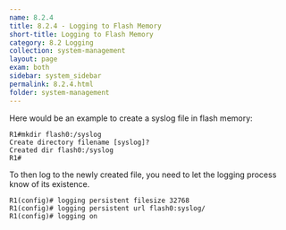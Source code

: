 ```yaml
---
name: 8.2.4
title: 8.2.4 - Logging to Flash Memory
short-title: Logging to Flash Memory
category: 8.2 Logging
collection: system-management
layout: page
exam: both
sidebar: system_sidebar
permalink: 8.2.4.html
folder: system-management
---
```

Here would be an example to create a syslog file in flash memory:
```
R1#mkdir flash0:/syslog
Create directory filename [syslog]?
Created dir flash0:/syslog
R1#
```

To then log to the newly created file, you need to let the logging process know of its existence.
```
R1(config)# logging persistent filesize 32768
R1(config)# logging persistent url flash0:syslog/
R1(config)# logging on
```

